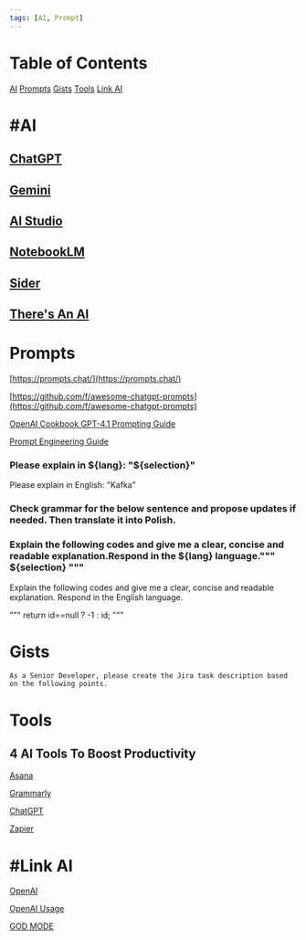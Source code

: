 ```yaml
---
tags: [AI, Prompt]
---
```


# Table of Contents

[AI](#ai)
[Prompts](#prompts)
[Gists](#gists)
[Tools](#tools)
[Link AI](#link-ai)

# #AI 

## [ChatGPT](https://chat.openai.com/)

## [Gemini](https://gemini.google.com/)

## [AI Studio](https://aistudio.google.com/)

## [NotebookLM](https://notebooklm.google/)

## [Sider](https://chromewebstore.google.com/detail/sider-pasek-chatgpt-+-vis/difoiogjjojoaoomphldepapgpbgkhkb)

## [There's An AI](https://theresanai.com/)

# Prompts

[https://prompts.chat/](https://prompts.chat/)

[https://github.com/f/awesome-chatgpt-prompts](https://github.com/f/awesome-chatgpt-prompts)

[OpenAI Cookbook GPT-4.1 Prompting Guide](https://cookbook.openai.com/examples/gpt4-1_prompting_guide)

[Prompt Engineering Guide](https://www.promptingguide.ai/)

### Please explain in ${lang}: "${selection}"
Please explain in English: "Kafka"

### Check grammar for the below sentence and propose updates if needed. Then translate it into Polish.

### Explain the following codes and give me a clear, concise and readable explanation.Respond in the ${lang} language.""" ${selection} """
Explain the following codes and give me a clear, concise and readable explanation. Respond in the English language.

"""
return id==null ? -1 : id;
"""

# Gists

```
As a Senior Developer, please create the Jira task description based on the following points.
```

# Tools

## 4 AI Tools To Boost Productivity

[Asana](https://asana.com/)

[Grammarly](https://grammarly.com/)

[ChatGPT](https://chatgpt.com/)

[Zapier](https://zapier.com/app/home)

# #Link AI 

[OpenAI](https://openai.com/)

[OpenAI Usage](https://platform.openai.com/account/usage)

[GOD MODE](https://godmode.space/)

